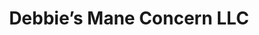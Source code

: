 ---
title: "Debbie’s Mane Concern LLC"
url: /forest-hill/debbies-mane-concern-llc/
shop: Kosmetik
---